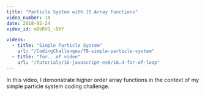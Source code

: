 ```yaml
---
title: "Particle System with JS Array Functions"
video_number: 10
date: 2018-02-24
video_id: m9bRVQ_-DXY

videos:
  - title: "Simple Particle System"
    url: "/CodingChallenges/78-simple-particle-system"
  - title: "for...of video"
    url: "/Tutorials/16-javascript-es6/16.4-for-of-loop"
---
```


In this video, I demonstrate higher order array functions in the context of my simple particle system coding challenge.
